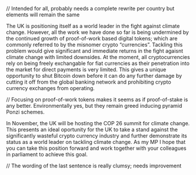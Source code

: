// Intended for all, probably needs a complete rewrite per country but elements will remain the same

The UK is positioning itself as a world leader in the fight against climate change. However, all the work we have done so far is being undermined by the continued 
growth of proof-of-work based digital tokens; which are commonly referred to by the misnomer crypto “currencies”. Tackling this problem would give significant and immediate returns in the fight agaisnt climate change with limited downsides. At the moment, all cryptocurrencies rely on being freely exchangable for fiat currencies as their penetration into the market for direct payments is very limited. This gives a unique opportunity to shut Bitcoin down before it can do any further damage by cutting it off from the global banking network and prohibiting crypto currency exchanges from operating. 

// Focusing on proof-of-work tokens makes it seems as if proof-of-stake is any better. Environmentally yes, but they remain greed inducing pyramid Ponzi schemes.

In November, the UK will be hosting the COP 26 summit for climate change. This presents an ideal oportunity for the UK to take a stand against the significantly 
wasteful crypto currency industry and further demonstrate its status as a world leader on tackling climate change. As my MP I hope that you can take this position
forward and work together with your colleagues in parliament to achieve this goal.

// The wording of the last sentence is really clumsy; needs improvement
